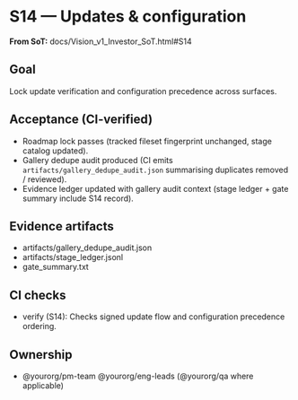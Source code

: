 # S14 — Updates & configuration

**From SoT:** docs/Vision_v1_Investor_SoT.html#S14

## Goal
Lock update verification and configuration precedence across surfaces.

## Acceptance (CI-verified)
- Roadmap lock passes (tracked fileset fingerprint unchanged, stage catalog updated).
- Gallery dedupe audit produced (CI emits `artifacts/gallery_dedupe_audit.json` summarising duplicates removed / reviewed).
- Evidence ledger updated with gallery audit context (stage ledger + gate summary include S14 record).

## Evidence artifacts
- artifacts/gallery_dedupe_audit.json
- artifacts/stage_ledger.jsonl
- gate_summary.txt

## CI checks
- verify (S14): Checks signed update flow and configuration precedence ordering.

## Ownership
- @yourorg/pm-team @yourorg/eng-leads (@yourorg/qa where applicable)
